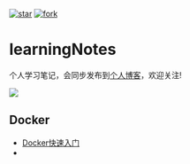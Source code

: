 [![star](https://gitee.com/wwinter117/springboot-in-action/badge/star.svg?theme=dark)](https://gitee.com/wwinter117/springboot-in-action/stargazers)
[![fork](https://gitee.com/wwinter117/springboot-in-action/badge/fork.svg?theme=dark)](https://gitee.com/wwinter117/springboot-in-action/members)

# learningNotes

个人学习笔记，会同步发布到[个人博客](www.wwinter.cn)，欢迎关注!


<img src="https://www.springboard.com/blog/wp-content/uploads/2022/09/coding-skills.jpg" />


## Docker

- [Docker快速入门](Docker/Docker%20快速入门/README.md)
- 



